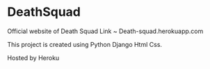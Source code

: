 # DeathSquad
Official website of Death Squad 
Link ~ Death-squad.herokuapp.com

This project is created using Python Django Html Css.

Hosted by Heroku



